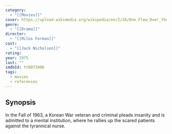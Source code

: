 ```yaml
---
category:
  - "[[Movies]]"
cover: https://upload.wikimedia.org/wikipedia/en/2/26/One_Flew_Over_the_Cuckoo%27s_Nest_poster.jpg
genre:
  - "[[Drama]]"
director:
  - "[[Milos Forman]]"
cast:
  - "[[Jack Nicholson]]"
rating: 
year: 1975
last: ""
imdbId: tt0073486
tags:
  - movies
  - references
---
```

## Synopsis

In the Fall of 1963, a Korean War veteran and criminal pleads insanity and is admitted to a mental institution, where he rallies up the scared patients against the tyrannical nurse.

